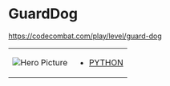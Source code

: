# GuardDog 

https://codecombat.com/play/level/guard-dog
<table>
<tr>
<td>

![Hero Picture](hero.png?raw=true "Hero Picture")

</td>
<td>
<ul>
<li>

[PYTHON](GuardDog.py)

</li>
</td>
</tr>
<table>